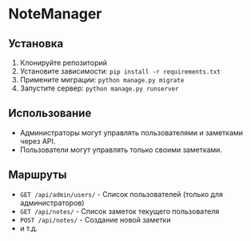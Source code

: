 # NoteManager

## Установка

1. Клонируйте репозиторий
2. Установите зависимости: `pip install -r requirements.txt`
3. Примените миграции: `python manage.py migrate`
4. Запустите сервер: `python manage.py runserver`

## Использование

- Администраторы могут управлять пользователями и заметками через API.
- Пользователи могут управлять только своими заметками.

## Маршруты

- `GET /api/admin/users/` - Список пользователей (только для администраторов)
- `GET /api/notes/` - Список заметок текущего пользователя
- `POST /api/notes/` - Создание новой заметки
- и т.д.